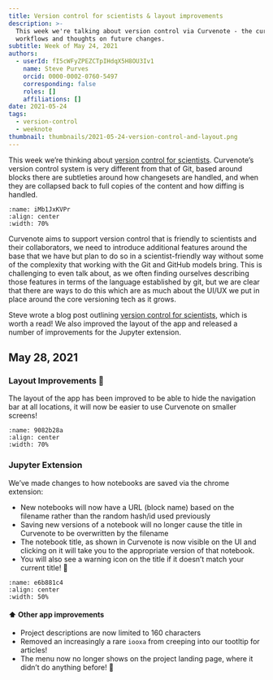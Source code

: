 ```yaml
---
title: Version control for scientists & layout improvements
description: >-
  This week we're talking about version control via Curvenote - the current
  workflows and thoughts on future changes.
subtitle: Week of May 24, 2021
authors:
  - userId: fI5cWFyZPEZCTpIHdqX5H8OU3Iv1
    name: Steve Purves
    orcid: 0000-0002-0760-5497
    corresponding: false
    roles: []
    affiliations: []
date: 2021-05-24
tags:
  - version-control
  - weeknote
thumbnail: thumbnails/2021-05-24-version-control-and-layout.png
---
```


This week we’re thinking about [version control for scientists](https://curvenote.com/blog/version-control-for-scientists). Curvenote’s version control system is very different from that of Git, based around blocks there are subtleties around how changesets are handled, and when they are collapsed back to full copies of the content and how diffing is handled.

```{figure} images/GTGiJ4YqK38DEbx5hX9m-FxY2lj9Y6dfIrAtRvjxR-v1.png
:name: iMb1JxKVPr
:align: center
:width: 70%
```

Curvenote aims to support version control that is friendly to scientists and their collaborators, we need to introduce additional features around the base that we have but plan to do so in a scientist-friendly way without some of the complexity that working with the Git and GitHub models bring. This is challenging to even talk about, as we often finding ourselves describing those features in terms of the language established by git, but we are clear that there are ways to do this which are as much about the UI/UX we put in place around the core versioning tech as it grows.

Steve wrote a blog post outlining [version control for scientists](https://curvenote.com/blog/version-control-for-scientists), which is worth a read! We also improved the layout of the app and released a number of improvements for the Jupyter extension.

## May 28, 2021

### Layout Improvements 🚀

The layout of the app has been improved to be able to hide the navigation bar at all locations, it will now be easier to use Curvenote on smaller screens!

```{figure} images/9Kv3iYv0uCgaG0zl4WDZ-qTZPCOJMOP2vT6Fp1Wbp-v1.mp4
:name: 9082b28a
:align: center
:width: 70%
```

### Jupyter Extension

We’ve made changes to how notebooks are saved via the chrome extension:

- New notebooks will now have a URL (block name) based on the filename rather than the random hash/id used previously
- Saving new versions of a notebook will no longer cause the title in Curvenote to be overwritten by the filename
- The notebook title, as shown in Curvenote is now visible on the UI and clicking on it will take you to the appropriate version of that notebook.
- You will also see a warning icon on the title if it doesn’t match your current title! 🧙

```{figure} images/9Kv3iYv0uCgaG0zl4WDZ-9VQadhNN9sLKvPyXqGaZ-v1.png
:name: e6b881c4
:align: center
:width: 50%
```

#### ⬆️ Other app improvements

- Project descriptions are now limited to 160 characters
- Removed an increasingly a rare `iooxa` from creeping into our tootltip for articles!
- The menu now no longer shows on the project landing page, where it didn’t do anything before! 🤷
